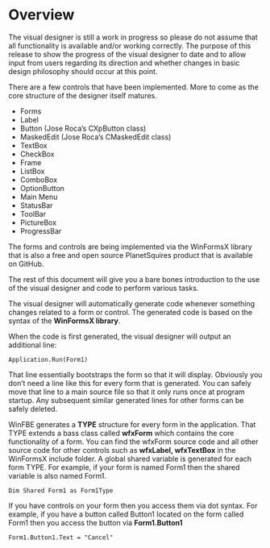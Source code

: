 # Overview
The visual designer is still a work in progress so please do not assume that all functionality is available and/or working correctly. The purpose of this release to show the progress of the visual designer to date and to allow input from users regarding its direction and whether changes in basic design philosophy should occur at this point.

There are a few controls that have been implemented. More to come as the core structure of the designer itself matures.

- Forms
- Label
- Button (Jose Roca’s CXpButton class)
- MaskedEdit (Jose Roca’s CMaskedEdit class) 
- TextBox
- CheckBox
- Frame
- ListBox
- ComboBox 
- OptionButton
- Main Menu
- StatusBar 
- ToolBar
- PictureBox
- ProgressBar

The forms and controls are being implemented via the WinFormsX library that is also a free and open source PlanetSquires product that is available on GitHub.

The rest of this document will give you a bare bones introduction to the use of the visual designer and code to perform various tasks.

The visual designer will automatically generate code whenever something changes related to a form or control. The generated code is based on the syntax of the **WinFormsX library**.

When the code is first generated, the visual designer will output an additional line:

```
Application.Run(Form1)
```

That line essentially bootstraps the form so that it will display. Obviously you don’t need a line like this for every form that is generated. You can safely move that line to a main source file so that it only runs once at program startup. Any subsequent similar generated lines for other forms can be safely deleted.

WinFBE generates a **TYPE** structure for every form in the application. That TYPE extends a bass class called **wfxForm** which contains the core functionality of a form. You can find the wfxForm source code and all other source code for other controls such as **wfxLabel, wfxTextBox** in the WinFormsX include folder. A global shared variable is generated for each form TYPE. For example, if your form is named Form1 then the shared variable is also named Form1.

```
Dim Shared Form1 as Form1Type
```

If you have controls on your form then you access them via dot syntax. For example, if you have a button called Button1 located on the form called Form1 then you access the button via **Form1.Button1**

```
Form1.Button1.Text = "Cancel"
```

